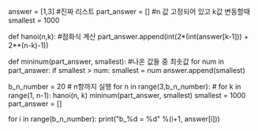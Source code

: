 answer = [1,3] #진짜 리스트
part_answer = [] #n 값 고정되어 있고 k값 변동할때
smallest = 1000

def hanoi(n,k): #점화식 계산
    part_answer.append(int(2*(int(answer[k-1])) + 2**(n-k)-1))
    

def mininum(part_answer, smallest): #나온 값들 중 최솟값
    for num in part_answer: 
        if smallest > num:
            smallest = num
    answer.append(smallest)


b_n_number = 20 # n항까지 실행
for n in range(3,b_n_number): #
    for k in range(1, n-1):
        hanoi(n, k)
    mininum(part_answer, smallest)
    smallest = 1000
    part_answer = []

for i in range(b_n_number):
    print("b_%d = %d" %(i+1, answer[i]))



